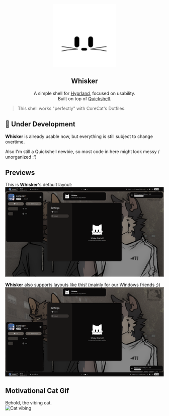 <p align="center">
  <img src="logo.png" alt="Whisker Logo" width="200"/>
</p>

<h2 align="center">Whisker</h2>

<p align="center">
  A simple shell for <a href="https://hyprland.org">Hyprland</a>, focused on usability.<br>
  Built on top of <a href="https://quickshell.org">Quickshell</a>.
</p>

> This shell works "perfectly" with CoreCat's Dotfiles.

## 🚧 Under Development

**Whisker** is already usable now, but everything is still subject to change overtime.

Also I'm still a Quickshell newbie, so most code in here might look messy / unorganized :')


## Previews
This is **Whisker**'s default layout:
![Top bar preview](images/preview-topbar.png)

**Whisker** also supports layouts like this! (mainly for our Windows friends ;))  
![Bottom bar preview](images/preview-bottombar.png)

## Motivational Cat Gif
Behold, the vibing cat.  
![Cat vibing](https://corecathx.github.io/images/catvibe.gif)
